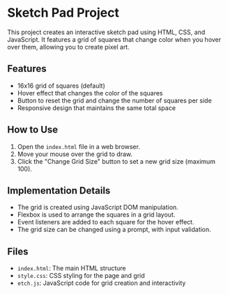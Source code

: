# Sketch Pad Project

This project creates an interactive sketch pad using HTML, CSS, and JavaScript. It features a grid of squares that change color when you hover over them, allowing you to create pixel art.

## Features

- 16x16 grid of squares (default)
- Hover effect that changes the color of the squares
- Button to reset the grid and change the number of squares per side
- Responsive design that maintains the same total space

## How to Use

1. Open the `index.html` file in a web browser.
2. Move your mouse over the grid to draw.
3. Click the "Change Grid Size" button to set a new grid size (maximum 100).

## Implementation Details

- The grid is created using JavaScript DOM manipulation.
- Flexbox is used to arrange the squares in a grid layout.
- Event listeners are added to each square for the hover effect.
- The grid size can be changed using a prompt, with input validation.

## Files

- `index.html`: The main HTML structure
- `style.css`: CSS styling for the page and grid
- `etch.js`: JavaScript code for grid creation and interactivity
